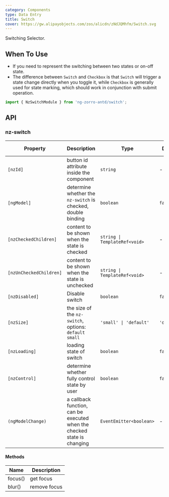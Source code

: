 ```yaml
---
category: Components
type: Data Entry
title: Switch
cover: https://gw.alipayobjects.com/zos/alicdn/zNdJQMhfm/Switch.svg
---
```


Switching Selector.

## When To Use

- If you need to represent the switching between two states or on-off state.
- The difference between `Switch` and `Checkbox` is that `Switch` will trigger a state change directly when you toggle it, while `Checkbox` is generally used for state marking, which should work in conjunction with submit operation.

```ts
import { NzSwitchModule } from 'ng-zorro-antd/switch';
```

## API

### nz-switch

| Property                | Description                                                             | Type                          | Default     | Global Config |
| ----------------------- | ----------------------------------------------------------------------- | ----------------------------- | ----------- | ------------- |
| `[nzId]`                | button id attribute inside the component                                | `string`                      | -           |
| `[ngModel]`             | determine whether the `nz-switch` is checked, double binding            | `boolean`                     | `false`     |
| `[nzCheckedChildren]`   | content to be shown when the state is checked                           | `string \| TemplateRef<void>` | -           |
| `[nzUnCheckedChildren]` | content to be shown when the state is unchecked                         | `string \| TemplateRef<void>` | -           |
| `[nzDisabled]`          | Disable switch                                                          | `boolean`                     | `false`     |
| `[nzSize]`              | the size of the `nz-switch`, options: `default` `small`                 | `'small' \| 'default'`        | `'default'` | ✅             |
| `[nzLoading]`           | loading state of switch                                                 | `boolean`                     | `false`     |
| `[nzControl]`           | determine whether fully control state by user                           | `boolean`                     | `false`     |
| `(ngModelChange)`       | a callback function, can be executed when the checked state is changing | `EventEmitter<boolean>`       | -           |

#### Methods

| Name    | Description  |
| ------- | ------------ |
| focus() | get focus    |
| blur()  | remove focus |
